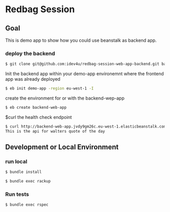 # Redbag Session

## Goal
This is demo app to show how you could use beanstalk as backend app.

### deploy the backend


```sh
$ git clone git@github.com:idev4u/redbag-session-web-app-backend.git backend-web-app
```
Init the backend app within your demo-app environemnt where the frontend app was already deployed
```sh
$ eb init demo-app -region eu-west-1 -I
```
create the environment for or with the backend-wep-app
```sh
$ eb create backend-web-app
```
$curl the health check endpoint
```sh
$ curl http://backend-web-app.jvdy9gm26c.eu-west-1.elasticbeanstalk.com
This is the api for walters quote of the day
```

## Development or Local Environment

### run local
```sh
$ bundle install
```

```sh
$ bundle exec rackup
```

### Run tests
```
$ bundle exec rspec
```


